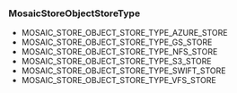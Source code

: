 ### MosaicStoreObjectStoreType
- MOSAIC_STORE_OBJECT_STORE_TYPE_AZURE_STORE
- MOSAIC_STORE_OBJECT_STORE_TYPE_GS_STORE
- MOSAIC_STORE_OBJECT_STORE_TYPE_NFS_STORE
- MOSAIC_STORE_OBJECT_STORE_TYPE_S3_STORE
- MOSAIC_STORE_OBJECT_STORE_TYPE_SWIFT_STORE
- MOSAIC_STORE_OBJECT_STORE_TYPE_VFS_STORE
